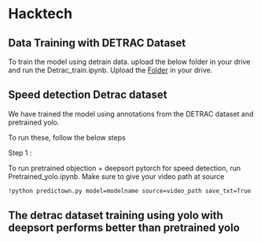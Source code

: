 # Hacktech

## Data Training with DETRAC Dataset

To train the model using detrain data. upload the below folder in your drive and run the Detrac_train.ipynb.
Upload the [Folder](https://drive.google.com/drive/folders/1X-gCnYc2KJ_txs4xfAnXln13xi_CZYwM?usp=sharing) in your drive.

## Speed detection Detrac dataset

We have trained the model using annotations from the DETRAC dataset and pretrained yolo.

To run these, follow the below steps

Step 1 : 

To run pretrained objection + deepsort pytorch for speed detection, run Pretrained_yolo.ipynb. Make sure to give your video path at source

```bash
!python predictown.py model=modelname source=video_path save_txt=True
```


## The detrac dataset training using yolo with deepsort performs better than pretrained yolo
